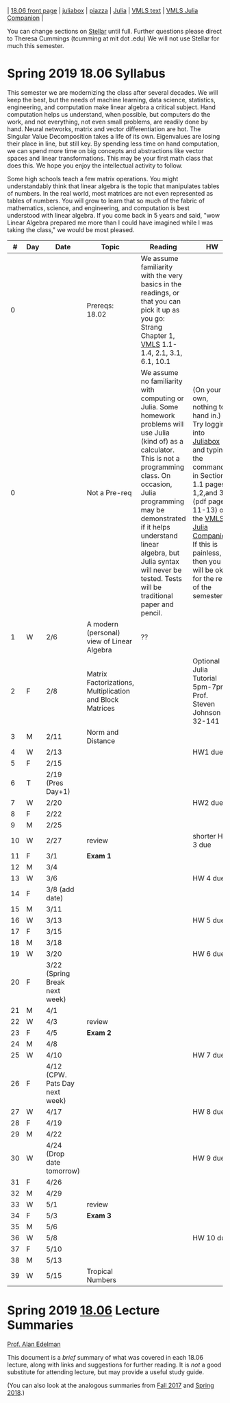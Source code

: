 | [18.06 front page](http://web.mit.edu/18.06)  |
[juliabox](http://www.juliabox.com) |
[piazza](https://piazza.com/class/jrpkrwivp6x6v8) |
[Julia](https://julialang.org/) |
[VMLS text](http://vmls-book.stanford.edu/vmls.pdf) |
[VMLS Julia Companion](http://vmls-book.stanford.edu/vmls-julia-companion.pdf) |

You can change sections on [Stellar](https://learning-modules.mit.edu/class/index.html?uuid=/course/18/sp19/18.06#dashboard)  until full.
Further questions please direct to Theresa Cummings (tcumming at mit dot .edu)
We will not use Stellar for much this semester.

# Spring 2019 18.06 Syllabus <br>

This semester we are modernizing the class after several decades.  We will keep the best, but the needs of machine learning, data science, statistics,  engineering, and computation make linear algebra a critical subject.  Hand computation helps us understand, when possible, but computers do the work,
and not everything, not even small problems,  are  readily done by hand. Neural networks, matrix and vector differentiation are hot.  The Singular Value Decomposition takes a life of its own.  Eigenvalues are losing their place in line, but still key.  By spending less time on hand computation, we can spend more time on big concepts and abstractions like vector spaces and linear transformations.  This may be your first math class that does this.  We hope you enjoy the intellectual activity to follow. 

Some high schools teach a few matrix operations.  You might  understandably think  that linear algebra is  the topic that manipulates tables of numbers.  In the real world, most matrices are not even represented as tables of numbers.  You will grow to learn that so much of the fabric of mathematics, science, and engineering, and computation is best understood with linear algebra.
If you come back in 5 years and said, "wow Linear Algebra prepared me more than I could have imagined while I was taking  the class," we would be most pleased.





|#|Day| Date |  Topic | Reading| HW |
|-|-|------|------|-----|--|
|0||| Prereqs: 18.02 |  We assume familiarity with the very basics in the readings, or that you can pick it up as you go: Strang Chapter 1, [VMLS](http://vmls-book.stanford.edu/vmls.pdf)  1.1-1.4, 2.1, 3.1, 6.1, 10.1 |
|0||| Not a Pre-req | We assume no familiarity with computing or Julia.  Some homework problems will use Julia (kind of) as a calculator. This is not a programming class. On occasion, Julia programming may be demonstrated if it helps understand linear algebra, but Julia syntax will never be tested.  Tests will be traditional paper and pencil. | (On your own, nothing to hand in.) Try logging into [Juliabox](http://www.juliabox.com)  and typing the commands in Section 1.1  pages 1,2,and 3 (pdf pages 11-13)  of the [VMLS Julia Companion](http://vmls-book.stanford.edu/vmls-julia-companion.pdf).  If this is painless, then you will be okay for the rest of the semester.  |
 |1| W|2/6| A modern (personal) view of Linear Algebra   | ??|
|	2	|	F	|	2/8	|Matrix Factorizations, Multiplication and Block Matrices||Optional Julia Tutorial 5pm-7pm Prof. Steven Johnson 32-141|
|	3	|	M	|	2/11	|Norm and Distance|
|	4	|	W	|	2/13	||| HW1 due |
|	5	|	F	|	2/15	|
|	6	|	T	|	2/19 (Pres Day+1)	|
|	7	|	W	|	2/20	|||HW2 due |
|	8	|	F	|	2/22	|
|	9	|	M	|	2/25	||
|	10	|	W	|	2/27	|review||shorter HW 3 due|
|	11	|	F	|	3/1	| **Exam 1** |
|	12	|	M	|	3/4	|
|	13	|	W	|	3/6	|||HW 4 due|
|	14	|	F	|	3/8 (add date)	|
|	15	|	M	|	3/11	|
|	16	|	W	|	3/13	|||HW 5 due|
|	17	|	F	|	3/15	|
|	18	|	M	|	3/18	|
|	19	|	W	|	3/20	|||HW 6 due|
|	20	|	F	|	3/22 (Spring Break next week)	|
|	21	|	M	|	4/1	|
|	22	|	W	|	4/3	|review|||
|	23	|	F	|	4/5	| **Exam 2**|
|	24	|	M	|	4/8	|
|	25	|	W	|	4/10	|||HW 7 due|
|	26	|	F	|	4/12 (CPW. Pats Day next week)	|
|	27	|	W	|	4/17	|||HW 8 due|
|	28	|	F	|	4/19	|
|	29	|	M	|	4/22	|
|	30	|	W	|	4/24 (Drop date tomorrow)	|||HW 9  due|
|	31	|	F	|	4/26	|
|	32	|	M	|	4/29	|
|	33	|	W	|	5/1	|review|
|	34	|	F	|	5/3	|**Exam 3** |
|	35	|	M	|	5/6	|
|	36	|	W	|	5/8	| || HW 10 due|
|	37	|	F	|	5/10	|
|	38	|	M	|	5/13	|
|	39	|	W	|	5/15	| Tropical Numbers |




# Spring 2019 [18.06](https://web.mit.edu/18.06/www/) Lecture Summaries <br>
 [Prof. Alan Edelman](http://math.mit.edu/~edelman)

This document is a *brief* summary of what was covered in each 18.06
lecture, along with links and suggestions for further reading.  It is
*not* a good substitute for attending lecture, but may provide a
useful study guide.

(You can also look at the analogous summaries from [Fall 2017](https://github.com/stevengj/1806/blob/fall17/summaries.md) and [Spring 2018](https://github.com/stevengj/1806/blob/spring18/summaries.md).)

